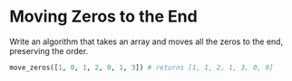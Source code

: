 # Moving Zeros to the End

Write an algorithm that takes an array and moves all the zeros to the end, preserving the order. 

```python
move_zeros([1, 0, 1, 2, 0, 1, 3]) # returns [1, 1, 2, 1, 3, 0, 0]
```